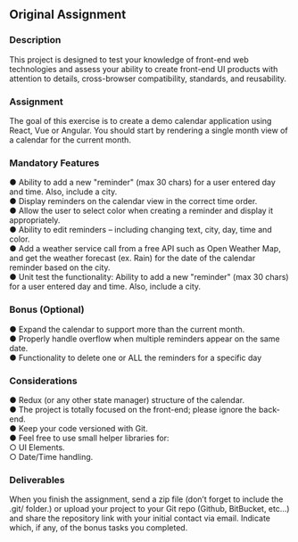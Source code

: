 ## Original Assignment

### Description

This project is designed to test your knowledge of front-end web technologies and assess your
ability to create front-end UI products with attention to details, cross-browser compatibility,
standards, and reusability.

### Assignment

The goal of this exercise is to create a demo calendar application using React, Vue or Angular.
You should start by rendering a single month view of a calendar for the current month.

### Mandatory Features

● Ability to add a new "reminder" (max 30 chars) for a user entered day and time. Also,
include a city.  
● Display reminders on the calendar view in the correct time order.  
● Allow the user to select color when creating a reminder and display it appropriately.  
● Ability to edit reminders – including changing text, city, day, time and color.  
● Add a weather service call from a free API such as Open Weather Map, and get the
weather forecast (ex. Rain) for the date of the calendar reminder based on the city.  
● Unit test the functionality: Ability to add a new "reminder" (max 30 chars) for a user
entered day and time. Also, include a city.

### Bonus (Optional)

● Expand the calendar to support more than the current month.  
● Properly handle overflow when multiple reminders appear on the same date.  
● Functionality to delete one or ALL the reminders for a specific day

### Considerations

● Redux (or any other state manager) structure of the calendar.  
● The project is totally focused on the front-end; please ignore the back-end.  
● Keep your code versioned with Git.  
● Feel free to use small helper libraries for:  
○ UI Elements.  
○ Date/Time handling.

### Deliverables

When you finish the assignment, send a zip file (don’t forget to include the .git/ folder.) or upload
your project to your Git repo (Github, BitBucket, etc...) and share the repository link with your
initial contact via email. Indicate which, if any, of the bonus tasks you completed.

